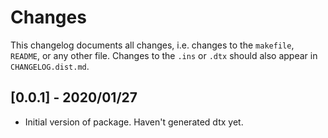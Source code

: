 # Changes
This changelog documents all changes, i.e. changes to the `makefile`, `README`, 
or any other file. Changes to the `.ins` or `.dtx` should also appear in
`CHANGELOG.dist.md`.
## [0.0.1] - 2020/01/27
- Initial version of package. Haven't generated dtx yet.



